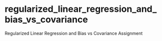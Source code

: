 # regularized_linear_regression_and_bias_vs_covariance
Regularized Linear Regression and Bias vs Covariance Assignment
